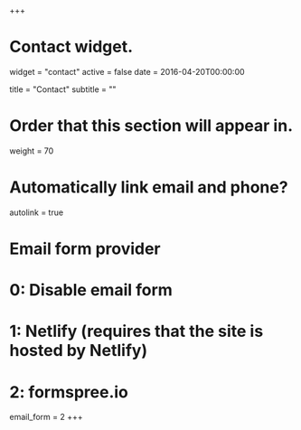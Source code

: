 +++
# Contact widget.
widget = "contact"
active = false
date = 2016-04-20T00:00:00

title = "Contact"
subtitle = ""

# Order that this section will appear in.
weight = 70

# Automatically link email and phone?
autolink = true

# Email form provider
#   0: Disable email form
#   1: Netlify (requires that the site is hosted by Netlify)
#   2: formspree.io
email_form = 2
+++

